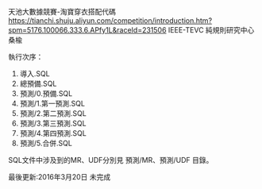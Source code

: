 天池大數據競賽-淘寶穿衣搭配代碼
https://tianchi.shuju.aliyun.com/competition/introduction.htm?spm=5176.100066.333.6.APfy1L&raceId=231506
IEEE-TEVC
純規則研究中心 桑楡

執行次序：
1) 導入.SQL
2) 總預備.SQL
3) 預測/0.預備.SQL
4) 預測/1.第一預測.SQL
5) 預測/2.第二預測.SQL
6) 預測/3.第三預測.SQL
7) 預測/4.第四預測.SQL
8) 預測/5.合併.SQL

SQL文件中涉及到的MR、UDF分別見 預測/MR、預測/UDF 目錄。

最後更新:2016年3月20日
未完成
